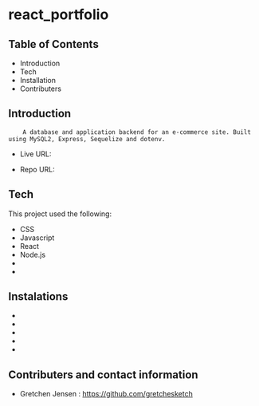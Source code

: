 # react_portfolio

Table of Contents
-------------------------------------------------------------------------------------------------------

 * Introduction
 * Tech
 * Installation
 * Contributers



 Introduction
----------------------------------------------------------------------------------------------------------

        A database and application backend for an e-commerce site. Built using MySQL2, Express, Sequelize and dotenv.


    


 * Live URL:

 * Repo URL: 



Tech
------------------------------------------------------------------------------------------

This project used the following:

 * CSS
 * Javascript
 * React
 * Node.js
 * 
 * 
 


Instalations
--------------------------------------------------------------------------------------------
 
 * 

 * 

 * 

 * 

 * 




 Contributers and contact information
----------------------------------------------------------------------------------------
 
 * Gretchen Jensen : https://github.com/gretchesketch






